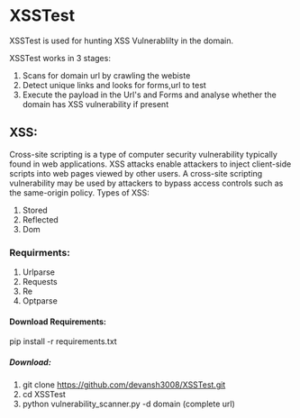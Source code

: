 # XSSTest

XSSTest is used for hunting XSS Vulnerablilty in the domain.  

XSSTest works in 3 stages:

1) Scans for domain url by crawling the webiste
2) Detect unique links and looks for forms,url to test
3) Execute the payload in the Url's and Forms and analyse whether the domain has XSS vulnerability if present

## XSS:

Cross-site scripting is a type of computer security vulnerability typically found in web applications. XSS attacks enable attackers to inject client-side scripts into web pages viewed by other users. A cross-site scripting vulnerability may be used by attackers to bypass access controls such as the same-origin policy.
Types of XSS:
1) Stored
2) Reflected
3) Dom

### Requirments:

1) Urlparse
2) Requests
3) Re
4) Optparse

#### Download Requirements:

pip install -r requirements.txt

##### Download:

1) git clone https://github.com/devansh3008/XSSTest.git 
2) cd XSSTest
3) python vulnerability_scanner.py -d domain (complete url)
